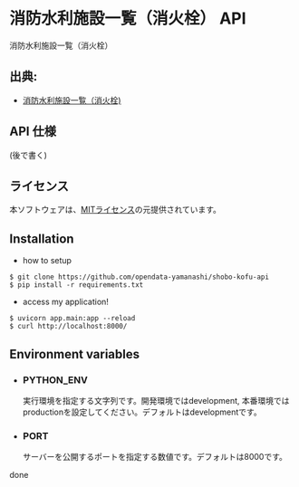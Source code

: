 # 消防水利施設一覧（消火栓） API
消防水利施設一覧（消火栓）

## 出典:
* [消防水利施設一覧（消火栓)](https://www.city.kofu.yamanashi.jp/joho/opendata/shisetsu/index.html)

## API 仕様
(後で書く)

## ライセンス
本ソフトウェアは、[MITライセンス](https://github.com/opendata-yamanashi/onsen-api/blob/main/LICENSE.txt)の元提供されています。

## Installation

* how to setup  
```
$ git clone https://github.com/opendata-yamanashi/shobo-kofu-api
$ pip install -r requirements.txt
```
* access my application!
```
$ uvicorn app.main:app --reload 
$ curl http://localhost:8000/
```

## Environment variables
- ### PYTHON_ENV
  実行環境を指定する文字列です。開発環境ではdevelopment, 本番環境ではproductionを設定してください。デフォルトはdevelopmentです。  

- ### PORT
  サーバーを公開するポートを指定する数値です。デフォルトは8000です。

done
